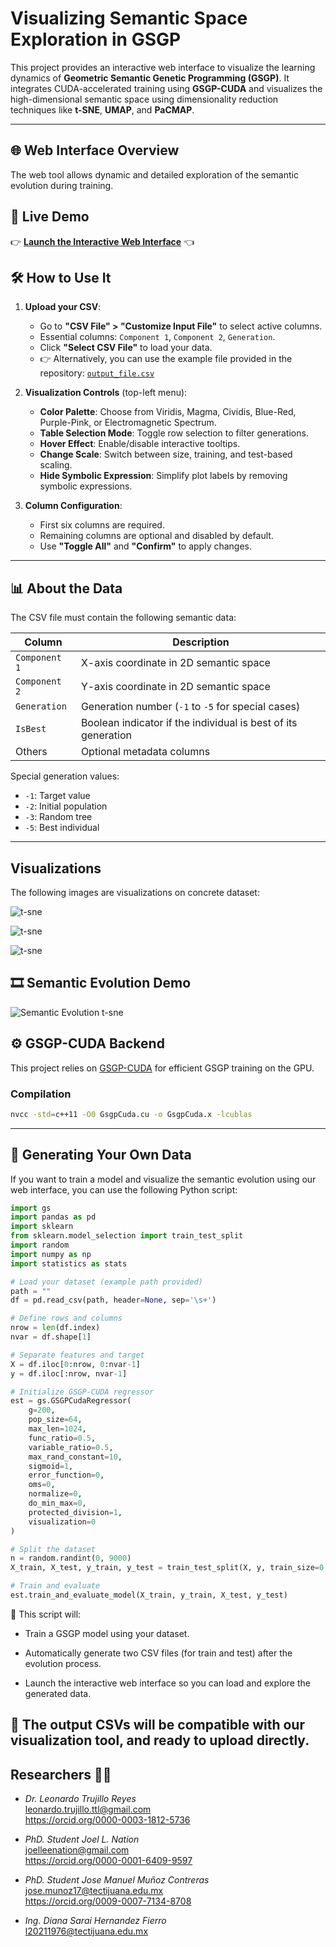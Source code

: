 # Visualizing Semantic Space Exploration in GSGP

This project provides an interactive web interface to visualize the learning dynamics of **Geometric Semantic Genetic Programming (GSGP)**. It integrates CUDA-accelerated training using **GSGP-CUDA** and visualizes the high-dimensional semantic space using dimensionality reduction techniques like **t-SNE**, **UMAP**, and **PaCMAP**.

---

## 🌐 Web Interface Overview

The web tool allows dynamic and detailed exploration of the semantic evolution during training.

## 🚀 Live Demo

👉 **[Launch the Interactive Web Interface](https://treelab-projects.github.io/Visualizing-Semantic-Space-Exploration-in-GSGP/)** 👈

## 🛠️ How to Use It

1. **Upload your CSV**:
   - Go to **"CSV File" > "Customize Input File"** to select active columns.
   - Essential columns: `Component 1`, `Component 2`, `Generation`.
   - Click **"Select CSV File"** to load your data.
   - 👉 Alternatively, you can use the example file provided in the repository: [`output_file.csv`](output_file.csv)


2. **Visualization Controls** (top-left menu):
   - **Color Palette**: Choose from Viridis, Magma, Cividis, Blue-Red, Purple-Pink, or Electromagnetic Spectrum.
   - **Table Selection Mode**: Toggle row selection to filter generations.
   - **Hover Effect**: Enable/disable interactive tooltips.
   - **Change Scale**: Switch between size, training, and test-based scaling.
   - **Hide Symbolic Expression**: Simplify plot labels by removing symbolic expressions.

3. **Column Configuration**:
   - First six columns are required.
   - Remaining columns are optional and disabled by default.
   - Use **"Toggle All"** and **"Confirm"** to apply changes.

---

## 📊 About the Data

The CSV file must contain the following semantic data:

| Column | Description |
|--------|-------------|
| `Component 1` | X-axis coordinate in 2D semantic space |
| `Component 2` | Y-axis coordinate in 2D semantic space |
| `Generation` | Generation number (`-1` to `-5` for special cases) |
| `IsBest` | Boolean indicator if the individual is best of its generation |
| Others | Optional metadata columns |

Special generation values:
- `-1`: Target value  
- `-2`: Initial population  
- `-3`: Random tree  
- `-5`: Best individual

---
## <a name='Visualizations'></a>Visualizations
The following images are visualizations on concrete dataset: 

![t-sne](results/tsne/population_64/gsm/general_plot/concrete_new_plots/train_820.png?raw=true "T-sne's result on Concrete")

![t-sne](results/tsne/population_64/gsm/trace/concrete_new_plots/train_820.png?raw=true "T-sne's result result with trace on Concrete")

![t-sne](results/tsne/population_64/gsm/trace_rts/concrete_new_plots/train_820.png?raw=true "T-sne's result with trace with random trees on Concrete")


## 🎞️ Semantic Evolution Demo

![Semantic Evolution t-sne](assets/semantic_evolution.gif?raw=true "T-sne's result with trace with random trees on Concrete")


## ⚙️ GSGP-CUDA Backend

This project relies on [GSGP-CUDA](git@gitlab.com:Jmmc9122/gsgpcuda.git) for efficient GSGP training on the GPU.

### Compilation

```bash
nvcc -std=c++11 -O0 GsgpCuda.cu -o GsgpCuda.x -lcublas
```

---

## 🧪 Generating Your Own Data

If you want to train a model and visualize the semantic evolution using our web interface, you can use the following Python script:

```python
import gs
import pandas as pd
import sklearn 
from sklearn.model_selection import train_test_split
import random
import numpy as np
import statistics as stats

# Load your dataset (example path provided)
path = ""
df = pd.read_csv(path, header=None, sep='\s+')

# Define rows and columns
nrow = len(df.index)
nvar = df.shape[1]

# Separate features and target
X = df.iloc[0:nrow, 0:nvar-1]
y = df.iloc[:nrow, nvar-1]

# Initialize GSGP-CUDA regressor
est = gs.GSGPCudaRegressor(
    g=200,
    pop_size=64,
    max_len=1024,
    func_ratio=0.5,
    variable_ratio=0.5,
    max_rand_constant=10,
    sigmoid=1,
    error_function=0,
    oms=0,
    normalize=0,
    do_min_max=0,
    protected_division=1,
    visualization=0
)

# Split the dataset
n = random.randint(0, 9000)
X_train, X_test, y_train, y_test = train_test_split(X, y, train_size=0.70, test_size=0.30, random_state=n)

# Train and evaluate
est.train_and_evaluate_model(X_train, y_train, X_test, y_test)
```
🔹 This script will:

   * Train a GSGP model using your dataset.

   * Automatically generate two CSV files (for train and test) after the evolution process.

   * Launch the interactive web interface so you can load and explore the generated data.

📁 The output CSVs will be compatible with our visualization tool, and ready to upload directly.
---

## Researchers 🧑‍🔬
- *Dr. Leonardo Trujillo Reyes* <br />
 leonardo.trujillo.ttl@gmail.com<br />
https://orcid.org/0000-0003-1812-5736

- *PhD. Student Joel L. Nation* <br />
joelleenation@gmail.com <br />
https://orcid.org/0000-0001-6409-9597

- *PhD. Student Jose Manuel Muñoz Contreras* <br />
jose.munoz17@tectijuana.edu.mx <br />
https://orcid.org/0009-0007-7134-8708

- *Ing. Diana Sarai Hernandez Fierro* <br />
l20211976@tectijuana.edu.mx <br />


